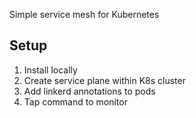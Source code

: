 
Simple service mesh for Kubernetes

## **Setup**

1.  Install locally
2.  Create service plane within K8s cluster
3.  Add linkerd annotations to pods
4.  Tap command to monitor